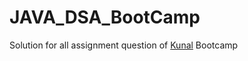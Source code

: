 # JAVA_DSA_BootCamp
Solution for all assignment question of [Kunal](https://github.com/Mahikolhe23/DSA-Bootcamp-Java/tree/main/assignments) Bootcamp 
